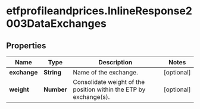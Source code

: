 # etfprofileandprices.InlineResponse2003DataExchanges

## Properties

Name | Type | Description | Notes
------------ | ------------- | ------------- | -------------
**exchange** | **String** | Name of the exchange. | [optional] 
**weight** | **Number** | Consolidate weight of the position within the ETP by exchange(s). | [optional] 


